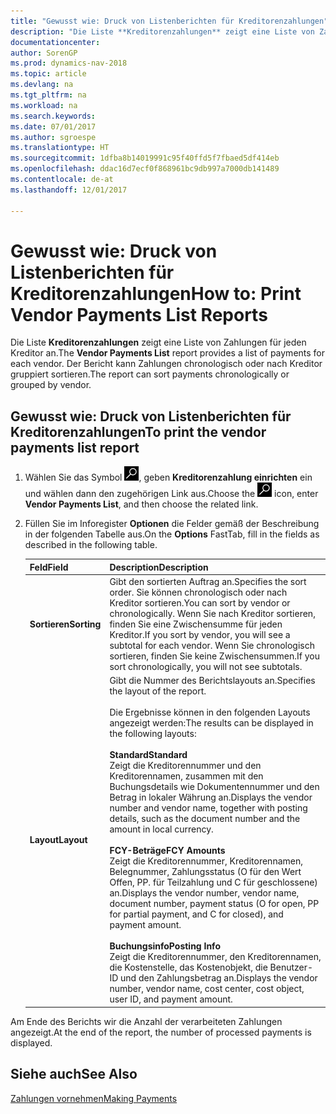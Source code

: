 ```yaml
---
title: "Gewusst wie: Druck von Listenberichten für Kreditorenzahlungen"
description: "Die Liste **Kreditorenzahlungen** zeigt eine Liste von Zahlungen für jeden Kreditor an. Der Bericht kann Zahlungen chronologisch oder nach Kreditor gruppiert sortieren."
documentationcenter: 
author: SorenGP
ms.prod: dynamics-nav-2018
ms.topic: article
ms.devlang: na
ms.tgt_pltfrm: na
ms.workload: na
ms.search.keywords: 
ms.date: 07/01/2017
ms.author: sgroespe
ms.translationtype: HT
ms.sourcegitcommit: 1dfba8b14019991c95f40ffd5f7fbaed5df414eb
ms.openlocfilehash: ddac16d7ecf0f868961bc9db997a7000db141489
ms.contentlocale: de-at
ms.lasthandoff: 12/01/2017

---
```

# <a name="how-to-print-vendor-payments-list-reports"></a><span data-ttu-id="e6b2e-104">Gewusst wie: Druck von Listenberichten für Kreditorenzahlungen</span><span class="sxs-lookup"><span data-stu-id="e6b2e-104">How to: Print Vendor Payments List Reports</span></span>
<span data-ttu-id="e6b2e-105">Die Liste **Kreditorenzahlungen** zeigt eine Liste von Zahlungen für jeden Kreditor an.</span><span class="sxs-lookup"><span data-stu-id="e6b2e-105">The **Vendor Payments List** report provides a list of payments for each vendor.</span></span> <span data-ttu-id="e6b2e-106">Der Bericht kann Zahlungen chronologisch oder nach Kreditor gruppiert sortieren.</span><span class="sxs-lookup"><span data-stu-id="e6b2e-106">The report can sort payments chronologically or grouped by vendor.</span></span>  

## <a name="to-print-the-vendor-payments-list-report"></a><span data-ttu-id="e6b2e-107">Gewusst wie: Druck von Listenberichten für Kreditorenzahlungen</span><span class="sxs-lookup"><span data-stu-id="e6b2e-107">To print the vendor payments list report</span></span>  

1.  <span data-ttu-id="e6b2e-108">Wählen Sie das Symbol ![Nach Seite oder Bericht suchen](../../media/ui-search/search_small.png "Symbol Nach Seite oder Bericht suchen"), geben **Kreditorenzahlung einrichten** ein und wählen dann den zugehörigen Link aus.</span><span class="sxs-lookup"><span data-stu-id="e6b2e-108">Choose the ![Search for Page or Report](../../media/ui-search/search_small.png "Search for Page or Report icon") icon, enter **Vendor Payments List**, and then choose the related link.</span></span>  
2.  <span data-ttu-id="e6b2e-109">Füllen Sie im Inforegister **Optionen** die Felder gemäß der Beschreibung in der folgenden Tabelle aus.</span><span class="sxs-lookup"><span data-stu-id="e6b2e-109">On the **Options** FastTab, fill in the fields as described in the following table.</span></span>  

    |<span data-ttu-id="e6b2e-110">Feld</span><span class="sxs-lookup"><span data-stu-id="e6b2e-110">Field</span></span>|<span data-ttu-id="e6b2e-111">Description</span><span class="sxs-lookup"><span data-stu-id="e6b2e-111">Description</span></span>|  
    |---------------------------------|---------------------------------------|  
    |<span data-ttu-id="e6b2e-112">**Sortieren**</span><span class="sxs-lookup"><span data-stu-id="e6b2e-112">**Sorting**</span></span>|<span data-ttu-id="e6b2e-113">Gibt den sortierten Auftrag an.</span><span class="sxs-lookup"><span data-stu-id="e6b2e-113">Specifies the sort order.</span></span> <span data-ttu-id="e6b2e-114">Sie können chronologisch oder nach Kreditor sortieren.</span><span class="sxs-lookup"><span data-stu-id="e6b2e-114">You can sort by vendor or chronologically.</span></span> <span data-ttu-id="e6b2e-115">Wenn Sie nach Kreditor sortieren, finden Sie eine Zwischensumme für jeden Kreditor.</span><span class="sxs-lookup"><span data-stu-id="e6b2e-115">If you sort by vendor, you will see a subtotal for each vendor.</span></span> <span data-ttu-id="e6b2e-116">Wenn Sie chronologisch sortieren, finden Sie keine Zwischensummen.</span><span class="sxs-lookup"><span data-stu-id="e6b2e-116">If you sort chronologically, you will not see subtotals.</span></span>|  
    |<span data-ttu-id="e6b2e-117">**Layout**</span><span class="sxs-lookup"><span data-stu-id="e6b2e-117">**Layout**</span></span>|<span data-ttu-id="e6b2e-118">Gibt die Nummer des Berichtslayouts an.</span><span class="sxs-lookup"><span data-stu-id="e6b2e-118">Specifies the layout of the report.</span></span><br /><br /> <span data-ttu-id="e6b2e-119">Die Ergebnisse können in den folgenden Layouts angezeigt werden:</span><span class="sxs-lookup"><span data-stu-id="e6b2e-119">The results can be displayed in the following layouts:</span></span><br /><br /> <span data-ttu-id="e6b2e-120">**Standard**</span><span class="sxs-lookup"><span data-stu-id="e6b2e-120">**Standard**</span></span><br /> <span data-ttu-id="e6b2e-121">Zeigt die Kreditorennummer und den Kreditorennamen, zusammen mit den Buchungsdetails wie Dokumentennummer und den Betrag in lokaler Währung an.</span><span class="sxs-lookup"><span data-stu-id="e6b2e-121">Displays the vendor number and vendor name, together with posting details, such as the document number and the amount in local currency.</span></span><br /><br /> <span data-ttu-id="e6b2e-122">**FCY-Beträge**</span><span class="sxs-lookup"><span data-stu-id="e6b2e-122">**FCY Amounts**</span></span><br /> <span data-ttu-id="e6b2e-123">Zeigt die Kreditorennummer, Kreditorennamen, Belegnummer, Zahlungsstatus (O für den Wert Offen, PP. für Teilzahlung und C für geschlossene) an.</span><span class="sxs-lookup"><span data-stu-id="e6b2e-123">Displays the vendor number, vendor name, document number, payment status (O for open, PP for partial payment, and C for closed), and payment amount.</span></span><br /><br /> <span data-ttu-id="e6b2e-124">**Buchungsinfo**</span><span class="sxs-lookup"><span data-stu-id="e6b2e-124">**Posting Info**</span></span><br /> <span data-ttu-id="e6b2e-125">Zeigt die Kreditorennummer, den Kreditorennamen, die Kostenstelle, das Kostenobjekt, die Benutzer-ID und den Zahlungsbetrag an.</span><span class="sxs-lookup"><span data-stu-id="e6b2e-125">Displays the vendor number, vendor name, cost center, cost object, user ID, and payment amount.</span></span>|  

 <span data-ttu-id="e6b2e-126">Am Ende des Berichts wir die Anzahl der verarbeiteten Zahlungen angezeigt.</span><span class="sxs-lookup"><span data-stu-id="e6b2e-126">At the end of the report, the number of processed payments is displayed.</span></span>  

## <a name="see-also"></a><span data-ttu-id="e6b2e-127">Siehe auch</span><span class="sxs-lookup"><span data-stu-id="e6b2e-127">See Also</span></span>  
[<span data-ttu-id="e6b2e-128">Zahlungen vornehmen</span><span class="sxs-lookup"><span data-stu-id="e6b2e-128">Making Payments</span></span>](../../payables-make-payments.md)


